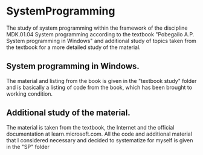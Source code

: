 # SystemProgramming
The study of system programming within the framework of the discipline MDK.01.04 System programming according to the textbook "Pobegailo A.P.
System programming in Windows" and additional study of topics taken from the textbook for a more detailed study of the material.

## System programming in Windows.
The material and listing from the book is given in the "textbook study" folder and is basically a listing of code from the book, which has been brought to working condition.

## Additional study of the material.
The material is taken from the textbook, the Internet and the official documentation at learn.microsoft.com.
All the code and additional material that I considered necessary and decided to systematize for myself is given in the "SP" folder